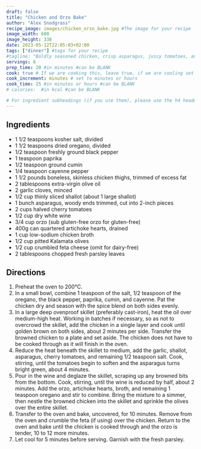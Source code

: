 ```yaml
---
draft: false
title: "Chicken and Orzo Bake"
author: "Alex Snodgrass"
recipe_image: images/chicken_orzo_bake.jpg #The image for your recipe
image_width: 600
image_height: 338
date: 2023-05-12T22:05:03+02:00
tags: ["dinner"] #tags for your recipe
#tagline: "Boldly seasoned chicken, crisp asparagus, juicy tomatoes, and orzo come together for a healthy and delicious Greek-inspired dinner"
servings: 6
prep_time: 20 #in minutes #can be BLANK
cook: true # If we are cooking this, leave true, if we are cooling set to false
cook_increment: minutes # set to minutes or hours
cook_time: 25 #in minutes or hours #can be BLANK
# calories:  #in kcal #can be BLANK

# For ingredient subheadings (if you use them), please use the h4 header.  For print view I have those elements targeted
---
```



## Ingredients

- 1 1/2 teaspoons kosher salt, divided
- 1 1/2 teaspoons dried oregano, divided
- 1/2 teaspoon freshly ground black pepper
- 1 teaspoon paprika
- 1/2 teaspoon ground cumin
- 1/4 teaspoon cayenne pepper
- 1 1/2 pounds boneless, skinless chicken thighs, trimmed of excess fat
- 2 tablespoons extra-virgin olive oil
- 2 garlic cloves, minced
- 1/2 cup thinly sliced shallot (about 1 large shallot)
- 1 bunch asparagus, woody ends trimmed, cut into 2-inch pieces
- 2 cups halved cherry tomatoes
- 1/2 cup dry white wine
- 3/4 cup orzo (sub gluten-free orzo for gluten-free)
- 400g can quartered artichoke hearts, drained
- 1 cup low-sodium chicken broth
- 1/2 cup pitted Kalamata olives
- 1/2 cup crumbled feta cheese (omit for dairy-free)
- 2 tablespoons chopped fresh parsley leaves

## Directions

1. Preheat the oven to 200°C.
2. In a small bowl, combine 1 teaspoon of the salt, 1/2 teaspoon of the oregano, the black pepper, paprika, cumin, and cayenne. Pat the chicken dry and season with the spice blend on both sides evenly.
3. In a large deep ovenproof skillet (preferably cast-iron), heat the oil over medium-high heat. Working in batches if necessary, so as not to overcrowd the skillet, add the chicken in a single layer and cook until golden brown on both sides, about 2 minutes per side. Transfer the browned chicken to a plate and set aside. The chicken does not have to be cooked through as it will finish in the oven.
4. Reduce the heat beneath the skillet to medium, add the garlic, shallot, asparagus, cherry tomatoes, and remaining 1/2 teaspoon salt. Cook, stirring, until the tomatoes begin to soften and the asparagus turns bright green, about 4 minutes.
5. Pour in the wine and deglaze the skillet, scraping up any browned bits from the bottom. Cook, stirring, until the wine is reduced by half, about 2 minutes. Add the orzo, artichoke hearts, broth, and remaining 1 teaspoon oregano and stir to combine. Bring the mixture to a simmer, then nestle the browned chicken into the skillet and sprinkle the olives over the entire skillet.
6. Transfer to the oven and bake, uncovered, for 10 minutes. Remove from the oven and crumble the feta (if using) over the chicken. Return to the oven and bake until the chicken is cooked through and the orzo is tender, 10 to 12 more minutes.
7. Let cool for 5 minutes before serving. Garnish with the fresh parsley.